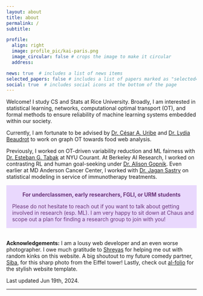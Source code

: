 ```yaml
---
layout: about
title: about
permalink: /
subtitle: 

profile:
  align: right
  image: profile_pic/kai-paris.png
  image_circular: false # crops the image to make it circular
  address:

news: true  # includes a list of news items
selected_papers: false # includes a list of papers marked as "selected={true}"
social: true  # includes social icons at the bottom of the page
---
```


Welcome! I study CS and Stats at Rice University. Broadly, I am interested in statistical learning, networks, computational optimal transport (OT), and formal methods to ensure reliability of machine learning systems embedded within our society. 

Currently, I am fortunate to be advised by [Dr. C&eacute;sar A. Uribe](https://cauribe.rice.edu/) and [Dr. Lydia Beaudrot](https://lydiabeaudrot.weebly.com/) to work on graph OT towards food web analysis. 

Previously, I worked on OT-driven variability reduction and ML fairness with [Dr. Esteban G. Tabak](https://cims.nyu.edu/~tabak/) at NYU Courant. At Berkeley AI Research, I worked on contrasting RL and human goal-seeking under [Dr. Alison Gopnik](http://www.gopniklab.berkeley.edu/alison). Even earlier at MD Anderson Cancer Center, I worked with [Dr. Jagan Sastry](https://faculty.mdanderson.org/profiles/jagannadha_sastry.html) on statistical modeling in service of immunotherapy treatments.


<div class="warning" style='padding:0.1em'>
<span>
<p style='margin-top:1em; text-align:center'>
<b>For underclassmen, early researchers, FGLI, or URM students</b></p>
<p style='margin-left:1em;'>
Please do not hesitate to reach out if you want to talk about getting involved in research (esp. ML). I am very happy to sit down at Chaus and scope out a plan for finding a research group to join with you!
</p>
<p style='margin-bottom:1em; margin-right:1em; text-align:right; font-family:Georgia'>
</p></span>
</div>
<br />

**Acknowledgements:** I am a lousy web developer and an even worse photographer. I owe much gratitude to [Shreyas](https://shreyasminocha.me/) for helping me out with random kinks on this website. A big shoutout to my future comedy partner, [Siba](https://sibasmarak.github.io/), for this sharp photo from the Eiffel tower! Lastly, check out [al-folio](https://github.com/alshedivat/al-folio) for the stylish website template. 

Last updated Jun 19th, 2024.


---

<style>
  .warning {
    background-color: #E9D8FD;
    color: #69337A;
  }

  [data-theme="dark"] .warning {
    background-color: #69337A;
    color: #E9D8FD;
  }
</style>
